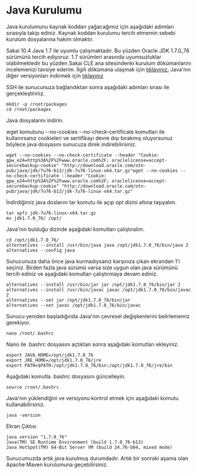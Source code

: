 # Java Kurulumu
Java kurulumunu kaynak koddan yağacağımız için aşağıdaki adımları sırasıyla takip ediniz. Kaynak koddan kurulumu tercih etmemin sebebi kurulum dosyalarına hakim olmaktır.

Sakai 10.4 Java 1.7 ile uyumlu çalışmaktadır. Bu yüzden Oracle JDK 1.7.0_76 sürümünü tercih ediyoruz. 1.7 sürümleri arasında uyumsuzluklar olabilmektedir bu yüzden Sakai CLE ana sitesindenki kurulum dökümanlarını incelemenizi tavsiye ederim. İlgili dökümana ulaşmak için [tıklayınız.](https://confluence.sakaiproject.org/display/DOC/Sakai+10+Install+Guides)
Java'nın diğer versiyonları indirmek için [tıklayınız](http://www.oracle.com/technetwork/java/javase/downloads/index.html)

SSH ile sunucunuza bağlandıktan sonra aşağıdaki adımları sırası ile gerçekleştiriniz.
```
mkdir -p /root/packages  
cd /root/packages
```
Java dosyalarını indirin.

wget komutunu --no-cookies --no-check-certificate komutları ile kullanırsanız cookieleri ve sertifikayı devre dışı bırakmış oluyorsunuz böylece java dosyasını sunucuza direk indirebilirsiniz.
```
wget --no-cookies --no-check-certificate --header "Cookie: gpw_e24=http%3A%2F%2Fwww.oracle.com%2F; oraclelicense=accept-securebackup-cookie" "http://download.oracle.com/otn-pub/java/jdk/7u76-b13/jdk-7u76-linux-x64.tar.gz"wget --no-cookies --no-check-certificate --header "Cookie: gpw_e24=http%3A%2F%2Fwww.oracle.com%2F; oraclelicense=accept-securebackup-cookie" "http://download.oracle.com/otn-pub/java/jdk/7u76-b13/jdk-7u76-linux-x64.tar.gz"
```
İndirdiğimiz java doslarını tar komutu ile açıp opt dizini altına taşıyalım.
```
tar xpfz jdk-7u76-linux-x64.tar.gz
mv jdk1.7.0_76/ /opt/
```
Java'nın bulduğu dizinde aşağıdaki komutları çalıştıralım.
```
cd /opt/jdk1.7.0_76/
alternatives --install /usr/bin/java java /opt/jdk1.7.0_76/bin/java 2
alternatives --config java
```
Sunucunuza daha önce java kurmadıysanız karşınıza çıkan ekrandan 1'i seçiniz. Birden fazla java sürümü varsa size uygun
olan java sürümünü tercih ediniz ve aşağıdaki komutları çalıştırmaya devam ediniz.
```
alternatives --install /usr/bin/jar jar /opt/jdk1.7.0_76/bin/jar 2
alternatives --install /usr/bin/javac javac /opt/jdk1.7.0_76/bin/javac 2
alternatives --set jar /opt/jdk1.7.0_76/bin/jar
alternatives --set javac /opt/jdk1.7.0_76/bin/javac
```
Sunucu yeniden başladığında Java'nın çevresel değişkenlerini belirlememiz gerekiyor.
```
nano /root/.bashrc
```
Nano ile .bashrc dosyasını açtıktan sonra aşağıdaki komutları ekleyiniz.
```
export JAVA_HOME=/opt/jdk1.7.0_76
export JRE_HOME=/opt/jdk1.7.0_76/jre
export PATH=$PATH:/opt/jdk1.7.0_76/bin:/opt/jdk1.7.0_76/jre/bin
```
Aşağıdaki komutla .bashrc dosyasını güncelleyin.
```
source /root/.bashrc
```
Java'nın yüklendiğini ve versiyonu kontrol etmek için aşağıdaki komutu kullanabilirsiniz.
```
java -version
```
Ekran Çıktısı
```
java version "1.7.0_76"
Java(TM) SE Runtime Environment (build 1.7.0_76-b13)
Java HotSpot(TM) 64-Bit Server VM (build 24.76-b04, mixed mode)
```

Sunucumuzda artık java kurulmuş durumdadır. Artık bir sonraki aşama olan Apache Maven kurulumuna geçebilirsiniz.
